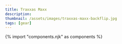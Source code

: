 ```yaml
---
title: Traxxas Maxx
description:
thumbnail: /assets/images/traxxas-maxx-backflip.jpg
tags: [gear]
---
```

{% import "components.njk" as components %}